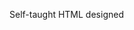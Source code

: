Self-taught HTML designed
              
 
 
 
      
 
 
                                              